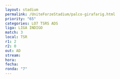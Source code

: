 ```yaml
---
layout: stadium
permalink: /UniteForzeStadium/palco-girafarig.html
priority: "65"
categories: LO7 TSRS ADS
liga: LIGA INDIGO
match: 3
local: TSR
r1: 2
r2: 0
out: AD
stream: 
hora: 
fecha: 
ronda: "7"
---
```

